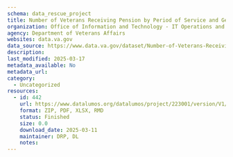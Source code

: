 ```yaml
---
schema: data_rescue_project 
title: Number of Veterans Receiving Pension by Period of Service and Gender
organization: Office of Information and Technology - IT Operations and Services (ITOPS)
agency: Department of Veterans Affairs
websites: data.va.gov
data_source: https://www.data.va.gov/dataset/Number-of-Veterans-Receiving-Pension-by-Period-of-/ggbr-u4wm
description: 
last_modified: 2025-03-17
metadata_available: No
metadata_url: 
category:
  - Uncategorized
resources:
  - id: 442
    url: https://www.datalumos.org/datalumos/project/223001/version/V1/view
    format: ZIP, PDF, XLSX, RMD
    status: Finished
    size: 0.0
    download_date: 2025-03-11
    maintainer: DRP, DL
    notes: 
---
```

